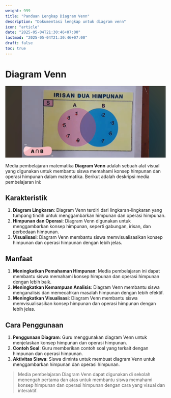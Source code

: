 ```yaml
---
weight: 999
title: "Panduan Lengkap Diagram Venn"
description: "Dokumentasi lengkap untuk diagram venn"
icon: "article"
date: "2025-05-04T21:30:46+07:00"
lastmod: "2025-05-04T21:30:46+07:00"
draft: false
toc: true
---
```


# **Diagram Venn**


![Diagram Venn](/images/media_ajar/diagram_venn.jpg)

Media pembelajaran matematika **Diagram Venn** adalah sebuah alat visual yang digunakan untuk membantu siswa memahami konsep himpunan dan operasi himpunan dalam matematika. Berikut adalah deskripsi media pembelajaran ini:

## **Karakteristik**

1. **Diagram Lingkaran**: Diagram Venn terdiri dari lingkaran-lingkaran yang tumpang tindih untuk menggambarkan himpunan dan operasi himpunan.
2. **Himpunan dan Operasi**: Diagram Venn digunakan untuk menggambarkan konsep himpunan, seperti gabungan, irisan, dan perbedaan himpunan.
3. **Visualisasi**: Diagram Venn membantu siswa memvisualisasikan konsep himpunan dan operasi himpunan dengan lebih jelas.

## **Manfaat**

1. **Meningkatkan Pemahaman Himpunan**: Media pembelajaran ini dapat membantu siswa memahami konsep himpunan dan operasi himpunan dengan lebih baik.
2. **Meningkatkan Kemampuan Analisis**: Diagram Venn membantu siswa menganalisis dan memecahkan masalah himpunan dengan lebih efektif.
3. **Meningkatkan Visualisasi**: Diagram Venn membantu siswa memvisualisasikan konsep himpunan dan operasi himpunan dengan lebih jelas.

## **Cara Penggunaan**

1. **Penggunaan Diagram**: Guru menggunakan diagram Venn untuk menjelaskan konsep himpunan dan operasi himpunan.
2. **Contoh Soal**: Guru memberikan contoh soal yang terkait dengan himpunan dan operasi himpunan.
3. **Aktivitas Siswa**: Siswa diminta untuk membuat diagram Venn untuk menggambarkan himpunan dan operasi himpunan.

> Media pembelajaran Diagram Venn dapat digunakan di sekolah menengah pertama dan atas untuk membantu siswa memahami konsep himpunan dan operasi himpunan dengan cara yang visual dan interaktif.
